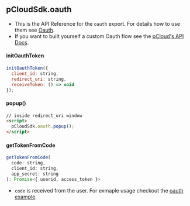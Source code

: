 ## pCloudSdk.oauth

- This is the API Reference for the `oauth` export. For details how to use them see [Oauth](Oauth.md).
- If you want to built yourself a custom Oauth flow see the [pCloud's API Docs](https://docs.pcloud.com/methods/oauth_2.0/index.html).

#### initOauthToken

``` js
initOauthToken({
  client_id: string,
  redirect_uri: string,
  receiveToken: () => void
});
```

#### popup()

``` html
// inside redirect_uri window
<script>
  pCloudSdk.oauth.popup();
</script>
```

#### getTokenFromCode

``` js
getTokenFromCode(
  code: string,
  client_id: string,
  app_secret: string
): Promise<{ userid, access_token }>
```

- `code` is received from the user. For exmaple usage checkout the [oauth example](examples/node/token.js).
